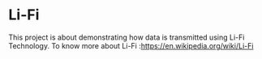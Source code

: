 # Li-Fi
This project is about demonstrating how data is transmitted using Li-Fi Technology.
To know more about Li-Fi :https://en.wikipedia.org/wiki/Li-Fi
